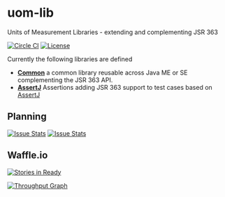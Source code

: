 uom-lib
========

Units of Measurement Libraries - extending and complementing JSR 363

[![Circle CI](https://circleci.com/gh/unitsofmeasurement/uom-lib.svg?style=svg)](https://circleci.com/gh/unitsofmeasurement/uom-lib) 
[![License](http://img.shields.io/badge/license-BSD3-blue.svg)](http://opensource.org/licenses/BSD-3-Clause)


Currently the following libraries are defined

* [**Common**](common) a common library reusable across Java ME or SE complementing the JSR 363 API.
* [**AssertJ**](assertj) Assertions adding JSR 363 support to test cases based on [AssertJ](http://joel-costigliola.github.io/assertj/)

Planning
------------
[![Issue Stats](http://issuestats.com/github/unitsofmeasurement/uom-lib/badge/pr?style=flat)](http://issuestats.com/github/unitsofmeasurement/uom-lib)
[![Issue Stats](http://issuestats.com/github/unitsofmeasurement/uom-lib/badge/issue?style=flat)](http://issuestats.com/github/unitsofmeasurement/uom-lib)

Waffle.io
------------
[![Stories in Ready](https://badge.waffle.io/unitsofmeasurement/uom-lib.png?label=ready&title=Ready)](https://waffle.io/unitsofmeasurement/uom-lib)

[![Throughput Graph](https://graphs.waffle.io/unitsofmeasurement/uom-lib/throughput.svg)](https://waffle.io/unitsofmeasurement/uom-lib/metrics)
